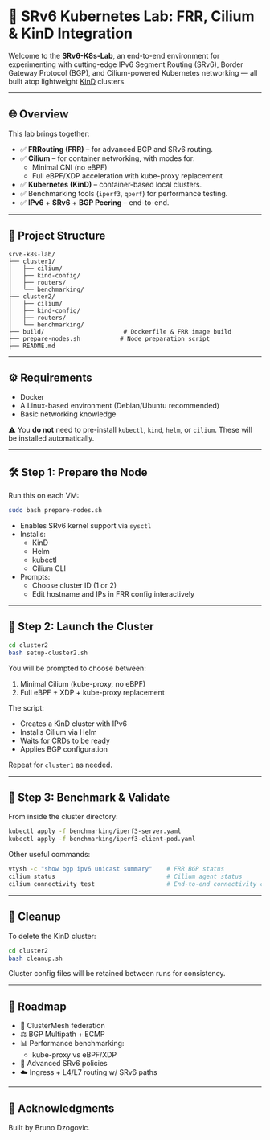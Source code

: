 # 🚀 SRv6 Kubernetes Lab: FRR, Cilium & KinD Integration

Welcome to the **SRv6-K8s-Lab**, an end-to-end environment for experimenting with cutting-edge IPv6 Segment Routing (SRv6), Border Gateway Protocol (BGP), and Cilium-powered Kubernetes networking — all built atop lightweight [KinD](https://kind.sigs.k8s.io/) clusters.

---

## 🌐 Overview

This lab brings together:

- ✅ **FRRouting (FRR)** – for advanced BGP and SRv6 routing.
- ✅ **Cilium** – for container networking, with modes for:
  - Minimal CNI (no eBPF)
  - Full eBPF/XDP acceleration with kube-proxy replacement
- ✅ **Kubernetes (KinD)** – container-based local clusters.
- ✅ Benchmarking tools (`iperf3`, `qperf`) for performance testing.
- ✅ **IPv6** + **SRv6** + **BGP Peering** – end-to-end.

---

## 📁 Project Structure

```
srv6-k8s-lab/
├── cluster1/
│   ├── cilium/
│   ├── kind-config/
│   ├── routers/
│   └── benchmarking/
├── cluster2/
│   ├── cilium/
│   ├── kind-config/
│   ├── routers/
│   └── benchmarking/
├── build/                      # Dockerfile & FRR image build
├── prepare-nodes.sh           # Node preparation script
├── README.md
```

---

## ⚙️ Requirements

- Docker
- A Linux-based environment (Debian/Ubuntu recommended)
- Basic networking knowledge

⚠️ You **do not** need to pre-install `kubectl`, `kind`, `helm`, or `cilium`. These will be installed automatically.

---

## 🛠️ Step 1: Prepare the Node

Run this on each VM:

```bash
sudo bash prepare-nodes.sh
```

- Enables SRv6 kernel support via `sysctl`
- Installs:
  - KinD
  - Helm
  - kubectl
  - Cilium CLI
- Prompts:
  - Choose cluster ID (1 or 2)
  - Edit hostname and IPs in FRR config interactively

---

## 🚀 Step 2: Launch the Cluster

```bash
cd cluster2
bash setup-cluster2.sh
```

You will be prompted to choose between:

1. Minimal Cilium (kube-proxy, no eBPF)
2. Full eBPF + XDP + kube-proxy replacement

The script:

- Creates a KinD cluster with IPv6
- Installs Cilium via Helm
- Waits for CRDs to be ready
- Applies BGP configuration

Repeat for `cluster1` as needed.

---

## 🧪 Step 3: Benchmark & Validate

From inside the cluster directory:

```bash
kubectl apply -f benchmarking/iperf3-server.yaml
kubectl apply -f benchmarking/iperf3-client-pod.yaml
```

Other useful commands:

```bash
vtysh -c "show bgp ipv6 unicast summary"    # FRR BGP status
cilium status                               # Cilium agent status
cilium connectivity test                    # End-to-end connectivity check
```

---

## 🧹 Cleanup

To delete the KinD cluster:

```bash
cd cluster2
bash cleanup.sh
```

Cluster config files will be retained between runs for consistency.

---

## 🚧 Roadmap

- 🔄 ClusterMesh federation
- ⚖️ BGP Multipath + ECMP
- 📊 Performance benchmarking:
  - kube-proxy vs eBPF/XDP
- 🧠 Advanced SRv6 policies
- ☁️ Ingress + L4/L7 routing w/ SRv6 paths

---

## 🙌 Acknowledgments

Built by Bruno Dzogovic.
